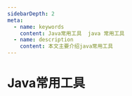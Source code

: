 ```yaml
---
sidebarDepth: 2
meta:
  - name: keywords
    content: Java常用工具  java 常用工具
  - name: description
    content: 本文主要介绍java常用工具
---
```


# Java常用工具



